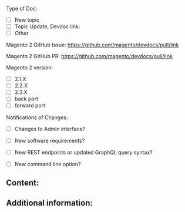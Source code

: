 <!-- (REQUIRED) Provide information for the doc request including any Community code issues or PRs, Magento versions, or devdoc pages. -->
Type of Doc:
- [ ] New topic
- [ ] Topic Update, Devdoc link:
- [ ] Other

Magento 2 GitHub Issue: https://github.com/magento/devdocs/pull/link

Magento 2 GitHub PR: https://github.com/magento/devdocs/pull/link

Magento 2 version:
- [ ] 2.1.X
- [ ] 2.2.X
- [ ] 2.3.X
- [ ] back port
- [ ] forward port

Notifications of Changes:
- [ ] Changes to Admin interface?
- [ ] New software requirements?
- [ ] New REST endpoints or updated GraphQL query syntax?
- [ ] New command line option?


<!-- (REQUIRED) What new information or updates are required for your Community contribution? -->
## Content:


<!-- (OPTIONAL) What other information can you provide? -->
## Additional information:


<!--
Thank you for taking the time to request updates for your Community Engineering contribution!
GitHub Issues should only be created for problems/topics related to this project's codebase.

Before submitting this issue, please make sure you are complying with our Code of Conduct:
https://github.com/magento/devdocs/blob/develop/.github/CODE_OF_CONDUCT.md

Issues that do not comply with our Code of Conduct or do not contain enough information may be closed at the maintainers' discretion.

Feel free to remove this section before creating this issue.
-->
